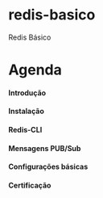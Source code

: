 # redis-basico
Redis Básico

# Agenda 

#### Introdução

#### Instalação

#### Redis-CLI

#### Mensagens PUB/Sub

#### Configurações básicas

#### Certificação
